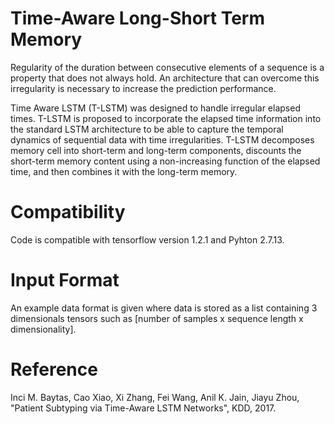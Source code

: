 # Time-Aware Long-Short Term Memory
Regularity of the duration between consecutive elements of a sequence is a property that does not always hold. An architecture that can overcome this irregularity is necessary to increase the prediction performance.

Time Aware LSTM (T-LSTM) was designed to handle irregular elapsed times. T-LSTM is proposed to incorporate the elapsed time
information into the standard LSTM architecture to be able to capture the temporal dynamics of sequential data with time irregularities. T-LSTM decomposes memory cell into short-term and long-term components, discounts the short-term memory content using a non-increasing function of the elapsed time, and then combines it with the long-term memory.

# Compatibility
Code is compatible with tensorflow version 1.2.1 and Pyhton 2.7.13.

# Input Format
An example data format is given where data is stored as a list containing 3 dimensionals tensors such as [number of samples x sequence length x dimensionality].

# Reference
Inci M. Baytas, Cao Xiao, Xi Zhang, Fei Wang, Anil K. Jain, Jiayu Zhou, "Patient Subtyping via Time-Aware LSTM Networks", KDD, 2017.

